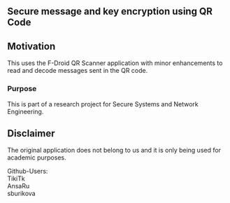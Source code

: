 ## Secure message and key encryption using QR Code

## Motivation

This uses the F-Droid QR Scanner application with minor enhancements to read and decode messages sent in the QR code.  


### Purpose
This is part of a research project for Secure Systems and Network Engineering.

## Disclaimer

The original application does not belong to us and it is only being used for academic purposes. 
 


Github-Users: <br />
TikiTk<br />
AnsaRu<br />
sburikova


